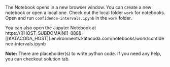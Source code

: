 The Notebook opens in a new browser window. You can create a new notebook or open a local one. Check out the local folder `work` for notebooks. Open and run `confidence-intervals.ipynb` in the `work` folder.

You can also open the Jupyter Notebook at https://[[HOST_SUBDOMAIN]]-8888-[[KATACODA_HOST]].environments.katacoda.com/notebooks/work/confidence-intervals.ipynb

**Note:**
There are placeholder(s) to write python code. If you need any help, you can checkout solution tab.